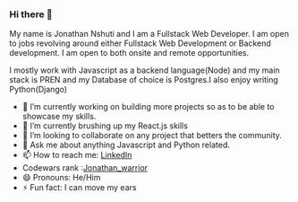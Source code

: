 ### Hi there 👋

My name is Jonathan Nshuti and I am a Fullstack Web Developer. I am open to jobs revolving around either Fullstack Web Development or Backend development. I am open to both onsite and remote opportunities.

I mostly work with Javascript as a backend language(Node) and my main stack is PREN and my Database of choice is Postgres.I also enjoy writing Python(Django)

- 🔭 I’m currently working on building more projects so as to be able to showcase my skills.
- 🌱 I’m currently brushing up my React.js skills
- 👯 I’m looking to collaborate on any project that betters the community.
- 💬 Ask me about anything Javascript and Python related.
- 📫 How to reach me: [LinkedIn](https://www.linkedin.com/in/jonathan-nshuti-71799715a/)
- Codewars rank :[Jonathan_warrior](https://www.codewars.com/users/jonathan%20Nshuti)
- 😄 Pronouns: He/Him
- ⚡ Fun fact: I can move my ears
